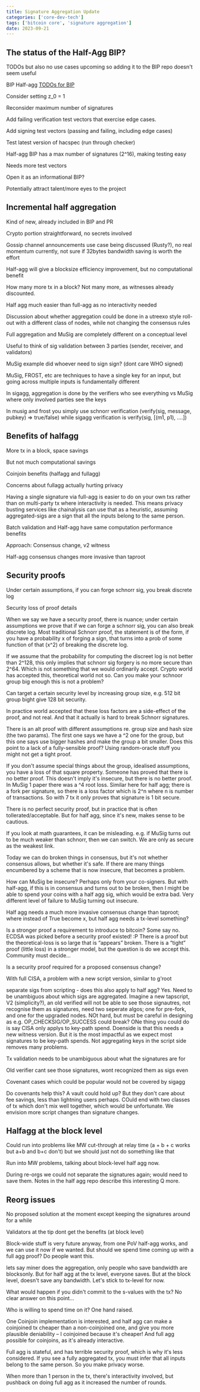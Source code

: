 ```yaml
---
title: Signature Aggregation Update
categories: ['core-dev-tech']
tags: ['bitcoin core', 'signature aggregation']
date: 2023-09-21
---
```


## The status of the Half-Agg BIP?

TODOs but also no use cases upcoming so adding it to the BIP repo doesn't seem useful

BIP Half-agg [TODOs for BIP](https://github.com/BlockstreamResearch/cross-input-aggregation/issues/11)

Consider setting z_0 = 1

Reconsider maximum number of signatures

Add failing verification test vectors that exercise edge cases.

Add signing test vectors (passing and failing, including edge cases)

Test latest version of hacspec (run through checker)

Half-agg BIP has a max number of signatures (2^16), making testing easy

Needs more test vectors

Open it as an informational BIP?

Potentially attract talent/more eyes to the project

## Incremental half aggregation

Kind of new, already included in BIP and PR

Crypto portion straightforward, no secrets involved

Gossip channel announcements use case being discussed (Rusty?), no real momentum currently, not sure if 32bytes bandwidth saving is worth the effort

Half-agg will give a blocksize efficiency improvement, but no computational benefit

How many more tx in a block? Not many more, as witnesses already discounted.

Half agg much easier than full-agg as no interactivity needed

Discussion about whether aggregation could be done in a utreexo style roll-out with a different class of nodes, while not changing the consensus rules

Full aggregation and MuSig are completely different on a conceptual level

Useful to think of sig validation between 3 parties (sender, receiver, and validators)

MuSig example did whoever need to sign sign? (dont care WHO signed)

MuSig, FROST, etc are techniques to have a single key for an input, but going across multiple inputs is fundamentally different

In sigagg, aggregation is done by the verifiers who see everything vs MuSig where only involved parties see the keys

In musig and frost you simply use schnorr verification (verify(sig, message, pubkey) => true/false) while sigagg verification is verify(sig, [(m1, p1), ….])

## Benefits of halfagg

More tx in a block, space savings

But not much computational savings

Coinjoin benefits (halfagg and fullagg)

Concerns about fullagg actually hurting privacy

Having a single signature via full-agg is easier to do on your own txs rather than on multi-party tx where interactivity is needed. This means privacy busting services like chainalysis can use that as a heuristic, assuming aggregated-sigs are a sign that all the inputs belong to the same person.

Batch validation and Half-agg have same computation performance benefits

Approach: Consensus change, v2 witness

Half-agg consensus changes more invasive than taproot

## Security proofs

Under certain assumptions, if you can forge schnorr sig, you break discrete log

Security loss of proof details

When we say we have a security proof, there is nuance; under certain assumptions we prove that if we can forge a schnorr sig, you can also break discrete log. Most traditional Schnorr proof, the statement is of the form, if you have a probability x of forging a sign, that turns into a prob of some function of that (x^2) of breaking the discrete log.

If we assume that the probability for computing the discreet log is not better than 2^128, this only implies that schnorr sig forgery is no more secure than 2^64. Which is not something that we would ordinarily accept. Crypto world has accepted this, theoretical world not so. Can you make your schnoor group big enough this is not a problem?

Can target a certain security level by increasing group size, e.g. 512 bit group bight give 128 bit security.

In practice world accepted that these loss factors are a side-effect of the proof, and not real. And that it actually is hard to break Schnorr signatures.

There is an alt proof with different assumptions re. group size and hash size (the two params). The first one says we have a ^2 one for the group, but this one says use bigger hashes and make the group a bit smaller. Does this point to a lack of a fully-sensible proof? Using random-oracle stuff you might not get a tight proof.

If you don't assume special things about the group, idealised assumptions, you have a loss of that square property. Someone has proved that there is no better proof. This doesn't imply it's insecure, but there is no better proof. In MuSig 1 paper there was a ^4 root loss. Similar here for half agg; there is a fork per signature, so there is a loss factor which is 2^n where n is number of transactions. So with 7 tx it only proves that signature is 1 bit secure.

There is no perfect security proof, but in practice that is often tollerated/acceptable. But for half agg, since it's new, makes sense to be cautious.

If you look at math guarantees, it can be misleading. e.g. if MuSig turns out to be much weaker than schnorr, then we can switch. We are only as secure as the weakest link.

Today we can do broken things in consensus, but it's not whether consensus allows, but whether it's safe. If there are many things encumbered by a scheme that is now insecure, that becomes a problem.

How can MuSig be insecure? Perhaps only from your co-signers. But with half-agg, if this is in consensus and turns out to be broken, then I might be able to spend your coins with a half agg sig, which would be extra bad. Very different level of failure to MuSig turning out insecure.

Half agg needs a much more invasive consensus change than taproot; where instead of True become x, but half agg needs a tx-level something?

Is a stronger proof a requirement to introduce to bitcoin? Some say no. ECDSA was picked before a security proof existed! :P There is a proof but the theoretical-loss is so large that is “appears” broken. There is a “tight” proof (little loss) in a stronger model, but the question is do we accept this. Community must decide…

Is a security proof required for a proposed consensus change?

With full CISA, a problem with a new script version, similar to g'root

separate sigs from scripting - does this also apply to half agg? Yes. Need to be unambiguos about which sigs are aggregated. Imagine a new tapscript, V2 (simplicity?), an old verified will not be able to see those signautres, not recognise them as signatures, need two seperate algos; one for pre-fork, and one for the upgraded nodes. NOt hard, but must be careful in designing as e.g. OP_CHECKSIG/OP_SUCCESS could break? ONe thing you could do is say CISA only applys to key-path spend. Doenside is that this needs a new witness version. But it is the most impactful as we expect most signatures to be key-path spends. Not aggregating keys in the script side removes many problems.

Tx validation needs to be unambiguous about what the signatures are for

Old verifier cant see those signatures, wont recognized them as sigs even

Covenant cases which could be popular would not be covered by sigagg

Do covenants help this? A vault could hold up? But they don't care about fee savings, less than lightning users perhaps. COuld end with two classes of tx which don't mix well together, which would be unfortunate. We envision more script changes than signature changes.

## Halfagg at the block level

Could run into problems like MW cut-through at relay time (a + b + c works but a+b and b+c don't) but we should just not do something like that

Run into MW problems, talking about block-level half agg now.

During re-orgs we could not separate the signatures again; would need to save them. Notes in the half agg repo describe this interesting Q more.

## Reorg issues

No proposed solution at the moment except keeping the signatures around for a while

Validators at the tip dont get the benefits (at block level)

Block-wide stuff is very future anyway, from one PoV half-agg works, and we can use it now if we wanted. But should we spend time coming up with a full agg proof? Do people want this.

lets say miner does the aggregation, only people who save bandwidth are blocksonly. But for half agg at the tx level, everyone saves. But at the block level, doesn't save any bandwidth. Let's stick to tx-level for now.

What would happen if you didn't commit to the s-values with the tx? No clear answer on this point…

Who is willing to spend time on it? One hand raised.

One Coinjoin implementation is interested, and half agg can make a coinjoined tx cheaper than a non-coinjoined one, and give you more plausible deniability – I coinjoined because it's cheaper! And full agg possible for coinjoins, as it's already interactive.

Full agg is stateful, and has terrible security proof, which is why it's less considered. If you see a fully aggregated tx, you must infer that all inputs belong to the same person. So you make privacy worse.

When more than 1 person in the tx, there's interactivity involved, but pushback on doing full agg as it increased the number of rounds.
